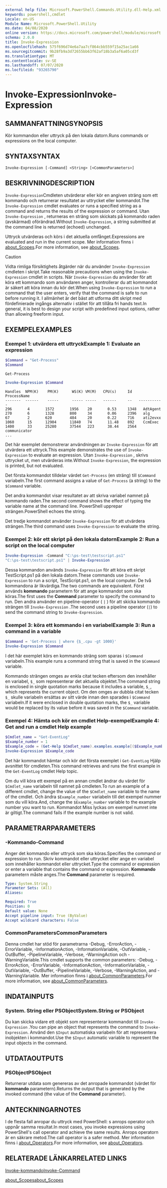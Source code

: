 ```yaml
---
external help file: Microsoft.PowerShell.Commands.Utility.dll-Help.xml
keywords: powershell,cmdlet
Locale: en-US
Module Name: Microsoft.PowerShell.Utility
ms.date: 04/08/2020
online version: https://docs.microsoft.com/powershell/module/microsoft.powershell.utility/invoke-expression?view=powershell-6&WT.mc_id=ps-gethelp
schema: 2.0.0
title: Invoke-Expression
ms.openlocfilehash: 575f696d74e6a7aa7cf864cbb559f15a25ac1a66
ms.sourcegitcommit: 9b28fb9a3d72655bb63f62af18b3a5af6a05cd3f
ms.translationtype: MT
ms.contentlocale: sv-SE
ms.lasthandoff: 07/07/2020
ms.locfileid: "93265790"
---
```

# <span data-ttu-id="b113f-103">Invoke-Expression</span><span class="sxs-lookup"><span data-stu-id="b113f-103">Invoke-Expression</span></span>

## <span data-ttu-id="b113f-104">SAMMANFATTNING</span><span class="sxs-lookup"><span data-stu-id="b113f-104">SYNOPSIS</span></span>
<span data-ttu-id="b113f-105">Kör kommandon eller uttryck på den lokala datorn.</span><span class="sxs-lookup"><span data-stu-id="b113f-105">Runs commands or expressions on the local computer.</span></span>

## <span data-ttu-id="b113f-106">SYNTAX</span><span class="sxs-lookup"><span data-stu-id="b113f-106">SYNTAX</span></span>

```
Invoke-Expression [-Command] <String> [<CommonParameters>]
```

## <span data-ttu-id="b113f-107">BESKRIVNING</span><span class="sxs-lookup"><span data-stu-id="b113f-107">DESCRIPTION</span></span>

<span data-ttu-id="b113f-108">`Invoke-Expression`Cmdleten utvärderar eller kör en angiven sträng som ett kommando och returnerar resultatet av uttrycket eller kommandot.</span><span class="sxs-lookup"><span data-stu-id="b113f-108">The `Invoke-Expression` cmdlet evaluates or runs a specified string as a command and returns the results of the expression or command.</span></span> <span data-ttu-id="b113f-109">Utan `Invoke-Expression` , returneras en sträng som skickats på kommando raden (avskärmad) oförändrad.</span><span class="sxs-lookup"><span data-stu-id="b113f-109">Without `Invoke-Expression`, a string submitted at the command line is returned (echoed) unchanged.</span></span>

<span data-ttu-id="b113f-110">Uttryck utvärderas och körs i det aktuella omfånget.</span><span class="sxs-lookup"><span data-stu-id="b113f-110">Expressions are evaluated and run in the current scope.</span></span> <span data-ttu-id="b113f-111">Mer information finns i [about_Scopes](../Microsoft.PowerShell.Core/About/about_Scopes.md).</span><span class="sxs-lookup"><span data-stu-id="b113f-111">For more information, see [about_Scopes](../Microsoft.PowerShell.Core/About/about_Scopes.md).</span></span>

> [!CAUTION]
> <span data-ttu-id="b113f-112">Vidta rimliga försiktighets åtgärder när du använder `Invoke-Expression` cmdleten i skript.</span><span class="sxs-lookup"><span data-stu-id="b113f-112">Take reasonable precautions when using the `Invoke-Expression` cmdlet in scripts.</span></span> <span data-ttu-id="b113f-113">När `Invoke-Expression` du använder för att köra ett kommando som användaren anger, kontrollerar du att kommandot är säkert att köra innan du kör det.</span><span class="sxs-lookup"><span data-stu-id="b113f-113">When using `Invoke-Expression` to run a command that the user enters, verify that the command is safe to run before running it.</span></span> <span data-ttu-id="b113f-114">I allmänhet är det bäst att utforma ditt skript med fördefinierade ingångs alternativ i stället för att tillåta fri hands text.</span><span class="sxs-lookup"><span data-stu-id="b113f-114">In general, it is best to design your script with predefined input options, rather than allowing freeform input.</span></span>

## <span data-ttu-id="b113f-115">EXEMPEL</span><span class="sxs-lookup"><span data-stu-id="b113f-115">EXAMPLES</span></span>

### <span data-ttu-id="b113f-116">Exempel 1: utvärdera ett uttryck</span><span class="sxs-lookup"><span data-stu-id="b113f-116">Example 1: Evaluate an expression</span></span>

```powershell
$Command = "Get-Process"
$Command
```

```Output
Get-Process
```

```powershell
Invoke-Expression $Command
```

```Output
Handles  NPM(K)    PM(K)      WS(K) VM(M)   CPU(s)     Id   ProcessName
-------  ------    -----      ----- -----   ------     --   -----------
296       4       1572       1956    20       0.53     1348   AdtAgent
270       6       1328       800     34       0.06     2396   alg
67        2       620        484     20       0.22     716    ati2evxx
1060      15      12904      11840   74       11.48    892    CcmExec
1400      33      25280      37544   223      38.44    2564   communicator
...
```

<span data-ttu-id="b113f-117">Det här exemplet demonstrerar användningen av `Invoke-Expression` för att utvärdera ett uttryck.</span><span class="sxs-lookup"><span data-stu-id="b113f-117">This example demonstrates the use of `Invoke-Expression` to evaluate an expression.</span></span> <span data-ttu-id="b113f-118">Utan `Invoke-Expression` , skrivs uttrycket ut, men utvärderas inte.</span><span class="sxs-lookup"><span data-stu-id="b113f-118">Without `Invoke-Expression`, the expression is printed, but not evaluated.</span></span>

<span data-ttu-id="b113f-119">Det första kommandot tilldelar värdet `Get-Process` (en sträng) till `$Command` variabeln.</span><span class="sxs-lookup"><span data-stu-id="b113f-119">The first command assigns a value of `Get-Process` (a string) to the `$Command` variable.</span></span>

<span data-ttu-id="b113f-120">Det andra kommandot visar resultatet av att skriva variabel namnet på kommando raden.</span><span class="sxs-lookup"><span data-stu-id="b113f-120">The second command shows the effect of typing the variable name at the command line.</span></span> <span data-ttu-id="b113f-121">PowerShell upprepar strängen.</span><span class="sxs-lookup"><span data-stu-id="b113f-121">PowerShell echoes the string.</span></span>

<span data-ttu-id="b113f-122">Det tredje kommandot använder `Invoke-Expression` för att utvärdera strängen.</span><span class="sxs-lookup"><span data-stu-id="b113f-122">The third command uses `Invoke-Expression` to evaluate the string.</span></span>

### <span data-ttu-id="b113f-123">Exempel 2: kör ett skript på den lokala datorn</span><span class="sxs-lookup"><span data-stu-id="b113f-123">Example 2: Run a script on the local computer</span></span>

```powershell
Invoke-Expression -Command "C:\ps-test\testscript.ps1"
"C:\ps-test\testscript.ps1" | Invoke-Expression
```

<span data-ttu-id="b113f-124">Dessa kommandon används `Invoke-Expression` för att köra ett skript TestScript.ps1 på den lokala datorn.</span><span class="sxs-lookup"><span data-stu-id="b113f-124">These commands use `Invoke-Expression` to run a script, TestScript.ps1, on the local computer.</span></span> <span data-ttu-id="b113f-125">De två kommandona är likvärdiga.</span><span class="sxs-lookup"><span data-stu-id="b113f-125">The two commands are equivalent.</span></span> <span data-ttu-id="b113f-126">Först används **kommando** parametern för att ange kommandot som ska köras.</span><span class="sxs-lookup"><span data-stu-id="b113f-126">The first uses the **Command** parameter to specify the command to run.</span></span>
<span data-ttu-id="b113f-127">Den andra använder en pipeline-operator ( `|` ) för att skicka kommando strängen till `Invoke-Expression` .</span><span class="sxs-lookup"><span data-stu-id="b113f-127">The second uses a pipeline operator (`|`) to send the command string to `Invoke-Expression`.</span></span>

### <span data-ttu-id="b113f-128">Exempel 3: köra ett kommando i en variabel</span><span class="sxs-lookup"><span data-stu-id="b113f-128">Example 3: Run a command in a variable</span></span>

```powershell
$Command = 'Get-Process | where {$_.cpu -gt 1000}'
Invoke-Expression $Command
```

<span data-ttu-id="b113f-129">I det här exemplet körs en kommando sträng som sparas i `$Command` variabeln.</span><span class="sxs-lookup"><span data-stu-id="b113f-129">This example runs a command string that is saved in the `$Command` variable.</span></span>

<span data-ttu-id="b113f-130">Kommando strängen omges av enkla citat tecken eftersom den innehåller en variabel, `$_` som representerar det aktuella objektet.</span><span class="sxs-lookup"><span data-stu-id="b113f-130">The command string is enclosed in single quotation marks because it includes a variable, `$_`, which represents the current object.</span></span> <span data-ttu-id="b113f-131">Om den omges av dubbla citat tecken `$_` skulle variabeln ersättas av sitt värde innan den sparades i `$Command` variabeln.</span><span class="sxs-lookup"><span data-stu-id="b113f-131">If it were enclosed in double quotation marks, the `$_` variable would be replaced by its value before it was saved in the `$Command` variable.</span></span>

### <span data-ttu-id="b113f-132">Exempel 4: Hämta och kör en cmdlet Help-exempel</span><span class="sxs-lookup"><span data-stu-id="b113f-132">Example 4: Get and run a cmdlet Help example</span></span>

```powershell
$Cmdlet_name = "Get-EventLog"
$Example_number = 1
$Example_code = (Get-Help $Cmdlet_name).examples.example[($Example_number-1)].code
Invoke-Expression $Example_code
```

<span data-ttu-id="b113f-133">Det här kommandot hämtar och kör det första exemplet i `Get-EventLog` Hjälp avsnittet för cmdleten.</span><span class="sxs-lookup"><span data-stu-id="b113f-133">This command retrieves and runs the first example in the `Get-EventLog` cmdlet Help topic.</span></span>

<span data-ttu-id="b113f-134">Om du vill köra ett exempel på en annan cmdlet ändrar du värdet för `$Cmdlet_name` variabeln till namnet på cmdleten.</span><span class="sxs-lookup"><span data-stu-id="b113f-134">To run an example of a different cmdlet, change the value of the `$Cmdlet_name` variable to the name of the cmdlet.</span></span> <span data-ttu-id="b113f-135">Och ändra `$Example_number` variabeln till det exempel nummer som du vill köra.</span><span class="sxs-lookup"><span data-stu-id="b113f-135">And, change the `$Example_number` variable to the example number you want to run.</span></span> <span data-ttu-id="b113f-136">Kommandot Miss lyckas om exempel numret inte är giltigt.</span><span class="sxs-lookup"><span data-stu-id="b113f-136">The command fails if the example number is not valid.</span></span>

## <span data-ttu-id="b113f-137">PARAMETRAR</span><span class="sxs-lookup"><span data-stu-id="b113f-137">PARAMETERS</span></span>

### <span data-ttu-id="b113f-138">-Kommando</span><span class="sxs-lookup"><span data-stu-id="b113f-138">-Command</span></span>

<span data-ttu-id="b113f-139">Anger det kommando eller uttryck som ska köras.</span><span class="sxs-lookup"><span data-stu-id="b113f-139">Specifies the command or expression to run.</span></span> <span data-ttu-id="b113f-140">Skriv kommandot eller uttrycket eller ange en variabel som innehåller kommandot eller uttrycket.</span><span class="sxs-lookup"><span data-stu-id="b113f-140">Type the command or expression or enter a variable that contains the command or expression.</span></span> <span data-ttu-id="b113f-141">**Kommando** parametern måste anges.</span><span class="sxs-lookup"><span data-stu-id="b113f-141">The **Command** parameter is required.</span></span>

```yaml
Type: System.String
Parameter Sets: (All)
Aliases:

Required: True
Position: 0
Default value: None
Accept pipeline input: True (ByValue)
Accept wildcard characters: False
```

### <span data-ttu-id="b113f-142">CommonParameters</span><span class="sxs-lookup"><span data-stu-id="b113f-142">CommonParameters</span></span>

<span data-ttu-id="b113f-143">Denna cmdlet har stöd för parametrarna -Debug, -ErrorAction, -ErrorVariable, -InformationAction, -InformationVariable, -OutVariable, -OutBuffer, -PipelineVariable, -Verbose, -WarningAction och -WarningVariable.</span><span class="sxs-lookup"><span data-stu-id="b113f-143">This cmdlet supports the common parameters: -Debug, -ErrorAction, -ErrorVariable, -InformationAction, -InformationVariable, -OutVariable, -OutBuffer, -PipelineVariable, -Verbose, -WarningAction, and -WarningVariable.</span></span> <span data-ttu-id="b113f-144">Mer information finns i [about_CommonParameters](../Microsoft.PowerShell.Core/About/about_CommonParameters.md).</span><span class="sxs-lookup"><span data-stu-id="b113f-144">For more information, see [about_CommonParameters](../Microsoft.PowerShell.Core/About/about_CommonParameters.md).</span></span>

## <span data-ttu-id="b113f-145">INDATA</span><span class="sxs-lookup"><span data-stu-id="b113f-145">INPUTS</span></span>

### <span data-ttu-id="b113f-146">System. String eller PSObject</span><span class="sxs-lookup"><span data-stu-id="b113f-146">System.String or PSObject</span></span>

<span data-ttu-id="b113f-147">Du kan skicka vidare ett objekt som representerar kommandot till `Invoke-Expression` .</span><span class="sxs-lookup"><span data-stu-id="b113f-147">You can pipe an object that represents the command to `Invoke-Expression`.</span></span>
<span data-ttu-id="b113f-148">Använd den `$Input` automatiska variabeln för att representera inobjekten i kommandot.</span><span class="sxs-lookup"><span data-stu-id="b113f-148">Use the `$Input` automatic variable to represent the input objects in the command.</span></span>

## <span data-ttu-id="b113f-149">UTDATA</span><span class="sxs-lookup"><span data-stu-id="b113f-149">OUTPUTS</span></span>

### <span data-ttu-id="b113f-150">PSObject</span><span class="sxs-lookup"><span data-stu-id="b113f-150">PSObject</span></span>

<span data-ttu-id="b113f-151">Returnerar utdata som genereras av det anropade kommandot (värdet för **kommando** parametern).</span><span class="sxs-lookup"><span data-stu-id="b113f-151">Returns the output that is generated by the invoked command (the value of the **Command** parameter).</span></span>

## <span data-ttu-id="b113f-152">ANTECKNINGAR</span><span class="sxs-lookup"><span data-stu-id="b113f-152">NOTES</span></span>

<span data-ttu-id="b113f-153">I de flesta fall anropar du uttryck med PowerShell: s anrops operator och uppnår samma resultat.</span><span class="sxs-lookup"><span data-stu-id="b113f-153">In most cases, you invoke expressions using PowerShell's call operator and achieve the same results.</span></span>
<span data-ttu-id="b113f-154">Anrops operatorn är en säkrare metod.</span><span class="sxs-lookup"><span data-stu-id="b113f-154">The call operator is a safer method.</span></span> <span data-ttu-id="b113f-155">Mer information finns i [about_Operators](../microsoft.powershell.core/about/about_operators.md#call-operator-).</span><span class="sxs-lookup"><span data-stu-id="b113f-155">For more information, see [about_Operators](../microsoft.powershell.core/about/about_operators.md#call-operator-).</span></span>

## <span data-ttu-id="b113f-156">RELATERADE LÄNKAR</span><span class="sxs-lookup"><span data-stu-id="b113f-156">RELATED LINKS</span></span>

[<span data-ttu-id="b113f-157">Invoke-kommando</span><span class="sxs-lookup"><span data-stu-id="b113f-157">Invoke-Command</span></span>](../Microsoft.PowerShell.Core/Invoke-Command.md)

[<span data-ttu-id="b113f-158">about_Scopes</span><span class="sxs-lookup"><span data-stu-id="b113f-158">about_Scopes</span></span>](../Microsoft.PowerShell.Core/About/about_Scopes.md)
